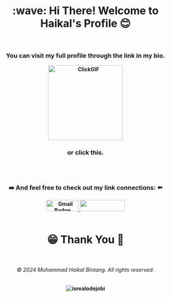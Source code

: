 <br>
<h1 align="center">
   <strong>:wave: Hi There! Welcome to Haikal's Profile 😊
    <!-- <div align="left">
        <a href="https://www.tokopedia.com/herbalamimum" target="_blank" rel="noopener noreferrer">
            <img alt="Maris Tokopedia" width="30px" src="https://drive.google.com/uc?id=1IRowQh8vP4VsejW_E-Zul7zJZI5lIQCJ" />
        </a>
    </div> -->
</h1> 
<br />
      
<h3 align="center">You can visit my full profile through the link in my bio.
</h3>

<p align="center">
  <a href="https://hb-project-nine.vercel.app/" target="_blank" style="display: inline-block;">
    <img src="https://github.com/user-attachments/assets/2b156b67-222d-42cf-934e-4b164a1b0320" alt="ClickGIF" width="200" height="200" style="border: none;" />
  </a>
</p>
<h3 align="center">or click this.</h3>


<br />
<br />

<!---Links--->
<h3 align="center">➡️ And feel free to check out my link connections: ⬅️</h3>
<div align="center">
   
<a href="mailto:mhaikalbintang.work@gmail.com" target="_blank" style="{text-decoration: none}">
    <img src="https://img.shields.io/badge/Gmail-white?style=flat-square&logo=gmail&logoColor=red" width="86" height="30" alt="Gmail Badge" />
</a>
<a href="https://wa.me/6287877901515" target="_blank">
    <img src="https://img.shields.io/badge/WhatsApp-25D366?style=flat-square&logo=whatsapp&logoColor=white" width="120" height="30" />
</a>

</div>
<br />


<!---Viewer--->

<h1 align="center">😁 Thank You 🥂</h1>

<br />
<!---Footer--->
<div align="center">
    <h6>&copy; 2024 Muhammad Haikal Bintang. All rights reserved.</h6>
</div>
<p align="center"> 
    <img src="https://komarev.com/ghpvc/?username=haikalbintang&label=Profile%20views&color=006400&style=flat" alt="isrealodejobi" />
</p>
<!---
haikalbintang/haikalbintang is a ✨ special ✨ repository because its `README.md` (this file) appears on your GitHub profile.
You can click the Preview link to take a look at your changes.
--->
